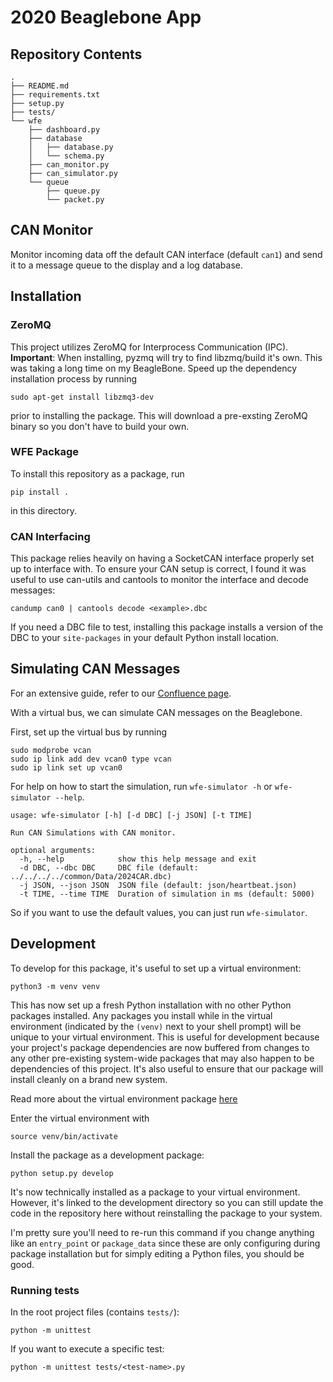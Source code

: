 # 2020 Beaglebone App

## Repository Contents

```
.
├── README.md
├── requirements.txt
├── setup.py
├── tests/
└── wfe
    ├── dashboard.py
    ├── database
    │   ├── database.py
    │   └── schema.py
    ├── can_monitor.py
    ├── can_simulator.py
    └── queue
        ├── queue.py
        └── packet.py
```

## CAN Monitor

Monitor incoming data off the default CAN interface (default `can1`) and send
it to a message queue to the display and a log database.

## Installation

### ZeroMQ

This project utilizes ZeroMQ for Interprocess Communication (IPC).
**Important**: When installing, pyzmq will try to find libzmq/build it's own.
This was taking a long time on my BeagleBone. Speed up the dependency
installation process by running

```
sudo apt-get install libzmq3-dev
```

prior to installing the package. This will download a pre-exsting ZeroMQ
binary so you don't have to build your own.

### WFE Package

To install this repository as a package, run

```
pip install .
```

in this directory.

### CAN Interfacing

This package relies heavily on having a SocketCAN interface properly set up
to interface with. To ensure your CAN setup is correct, I found it was useful
to use can-utils and cantools to monitor the interface and decode messages:

```
candump can0 | cantools decode <example>.dbc
```

If you need a DBC file to test, installing this package installs a version of
the DBC to your `site-packages` in your default Python install location.

## Simulating CAN Messages

For an extensive guide, refer to our [Confluence page](https://wiki.uwaterloo.ca/display/FESW/Simulation+of+CAN+Messages).

With a virtual bus, we can simulate CAN messages on the Beaglebone.

First, set up the virtual bus by running

```
sudo modprobe vcan
sudo ip link add dev vcan0 type vcan
sudo ip link set up vcan0
```

For help on how to start the simulation, run `wfe-simulator -h` or
`wfe-simulator --help`.

```
usage: wfe-simulator [-h] [-d DBC] [-j JSON] [-t TIME]

Run CAN Simulations with CAN monitor.

optional arguments:
  -h, --help            show this help message and exit
  -d DBC, --dbc DBC     DBC file (default: ../../../../common/Data/2024CAR.dbc)
  -j JSON, --json JSON  JSON file (default: json/heartbeat.json)
  -t TIME, --time TIME  Duration of simulation in ms (default: 5000)
```

So if you want to use the default values, you can just run `wfe-simulator`.

## Development

To develop for this package, it's useful to set up a virtual environment:

```
python3 -m venv venv
```

This has now set up a fresh Python installation with no other Python packages
installed. Any packages you install while in the virtual environment
(indicated by the `(venv)` next to your shell prompt) will be unique to your
virtual environment. This is useful for development because your project's
package dependencies are now buffered from changes to any other pre-existing
system-wide packages that may also happen to be dependencies of this project.
It's also useful to ensure that our package will install cleanly on a brand
new system.

Read more about the virtual environment package [here](https://docs.python.org/3/tutorial/venv.html)

Enter the virtual environment with

```
source venv/bin/activate
```

Install the package as a development package:

```
python setup.py develop
```

It's now technically installed as a package to your virtual environment.
However, it's linked to the development directory so you can still update the
code in the repository here without reinstalling the package to your system.

I'm pretty sure you'll need to re-run this command if you change anything like
an `entry_point` or `package_data` since these are only configuring during
package installation but for simply editing a Python files, you should be
good.

### Running tests

In the root project files (contains `tests/`):

```
python -m unittest
```

If you want to execute a specific test:

```
python -m unittest tests/<test-name>.py
```
